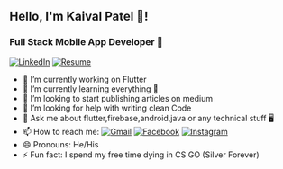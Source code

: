 

## Hello, I'm Kaival Patel 👋!
### Full Stack Mobile App Developer 📱
[![LinkedIn](https://img.shields.io/badge/LinkedIn-View-blue.svg)](https://www.linkedin.com/in/kaiival/) </t> </t>[![Resume](https://img.shields.io/badge/Resume-View-green.svg)](https://www.linkedin.com/in/kaiival/detail/overlay-view/urn:li:fsd_profileTreasuryMedia:(ACoAAB-558AB8onIUAL7wDXI6oKqpT6MCnBklwg,1614273622588)/?lipi=urn%3Ali%3Apage%3Ad_flagship3_profile_view_base%3Bsuu1FJqSTUaLYo%2FZtEecbw%3D%3D&licu=urn%3Ali%3Acontrol%3Ad_flagship3_profile_view_base-featured_item_detail_view) 
- 🔭 I’m currently working on Flutter 
- 🌱 I’m currently learning everything 🤣
- 📝 I’m looking to start publishing articles on medium 
- 🤔 I’m looking for help with writing clean Code
- 💬 Ask me about flutter,firebase,android,java or any technical stuff 🖥️
- 📫 How to reach me: [![Gmail](https://img.shields.io/badge/Mail-white?style=for-the-badge&logo=Gmail)](mailto:kaivalpatel53@gmail.com) </t> </t>[![Facebook](https://img.shields.io/badge/Ping-white?style=for-the-badge&logo=facebook)](https://www.facebook.com/kaival.patel.395/) </t> </t> [![Instagram](https://img.shields.io/badge/DM-white?style=for-the-badge&logo=instagram)](https://www.instagram.com/iamkaival/)
- 😄 Pronouns: He/His
- ⚡ Fun fact: I spend my free time dying in CS GO (Silver Forever)

